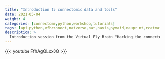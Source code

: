 ```yaml
---
title: "Introduction to connectomic data and tools"
date: 2021-05-04
weight: 4
categories: [connectome,python,workshop,tutorials]
tags: [api,python,vfbconnect,natverse,nat,navis,pymaid,neuprint,rcatmaid,r]
description: >
  Introduction session from the Virtual Fly Brain "Hacking the connectome" workshop that was run in collaboration with the Drosophila Connectomics Group based at the Dept of Zoology, University of Cambridge.
---
```


{{< youtube FfhAgQLxx0Q >}}
